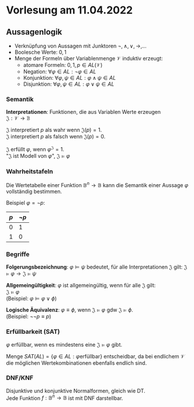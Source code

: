 # Vorlesung am 11.04.2022
## Aussagenlogik
- Verknüpfung von Aussagen mit Junktoren $\lnot, \land, \lor, \to$,...
- Boolesche Werte: $0, 1$
- Menge der Formeln über Variablenmenge $\mathcal{V}$ induktiv erzeugt:
    - atomare Formeln: $0, 1, p \in AL(\mathcal{V})$
    - Negation: $\forall \varphi \in AL: \lnot \varphi \in AL$
    - Konjunktion: $\forall \varphi, \psi \in AL: \varphi \land \psi \in AL$
    - Disjunktion: $\forall \varphi, \psi \in AL: \varphi \lor \psi \in AL$

### Semantik
**Interpretationen**: Funktionen, die aus Variablen Werte erzeugen  
$\mathfrak{J}: \mathcal{V} \to \mathbb{B}$

$\mathfrak{J}$ interpretiert $p$ als wahr wenn $\mathfrak{J}(p) = 1$.  
$\mathfrak{J}$ interpretiert $p$ als falsch wenn $\mathfrak{J}(p) = 0$.

$\mathfrak{J}$ erfüllt $\varphi$, wenn $\varphi^\mathfrak{J} = 1$.  
"$\mathfrak{J}$ ist Modell von $\varphi$", $\mathfrak{J} \models \varphi$

### Wahrheitstafeln
Die Wertetabelle einer Funktion $\mathbb{B}^n \to \mathbb{B}$ kann die Semantik
einer Aussage $\varphi$ vollständig bestimmen.

Beispiel $\varphi = \lnot p$:

| $p$ | $\lnot p$ |
| --- | --------- |
| 0   | 1         |
| 1   | 0         |

### Begriffe
**Folgerungsbezeichnung**: $\varphi \models \psi$ bedeutet, für alle
Interpretationen $\mathfrak{J}$ gilt: 
$\mathfrak{J} \models \varphi \to \mathfrak{J} \models \psi$

**Allgemeingültigkeit**: $\varphi$ ist allgemeingültig, wenn für alle
$\mathfrak{J}$ gilt:  
$\mathfrak{J} \models \varphi$  
(Beispiel: $\varphi \models \varphi \lor \phi$)

**Logische Äquivalenz**: $\varphi \equiv \phi$, wenn 
$\mathfrak{J} \models \varphi$ gdw $\mathfrak{J} \models \phi$.  
(Beispiel: $\lnot\lnot p \equiv p$)

### Erfüllbarkeit (SAT)
$\varphi$ erfüllbar, wenn es mindestens eine $\mathfrak{J} \models \varphi$
gibt.

Menge $SAT(AL) = \{\varphi \in AL: \varphi \text{erfüllbar} \}$ entscheidbar,
da bei endlichem $\mathcal{V}$ die möglichen Wertekombinationen ebenfalls
endlich sind.

### DNF/KNF
Disjunktive und konjunktive Normalformen, gleich wie DT.  
Jede Funktion $f: \mathbb{B}^n \to \mathbb{B}$ ist mit DNF darstellbar.
